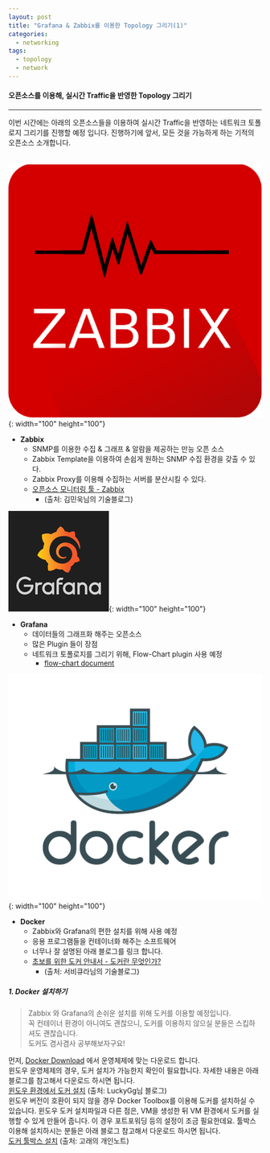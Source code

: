 ```yaml
---
layout: post
title: "Grafana & Zabbix를 이용한 Topology 그리기(1)"
categories:
  - networking
tags:
  - topology
  - network
---
```


#### 오픈소스를 이용해, 실시간 Traffic을 반영한 Topology 그리기

-----

이번 시간에는 아래의 오픈소스들을 이용하여 실시간 Traffic을 반영하는 네트워크 토폴로지 그리기를 진행할 예정 입니다.
진행하기에 앞서, 모든 것을 가능하게 하는 기적의 오픈소스 소개합니다.
<br>
<br>
<br>
![Zabbix-logo](/image/Topology/zabbix_logo.png){: width="100" height="100"}
- **Zabbix**
  * SNMP를 이용한 수집 & 그래프 & 알람을 제공하는 만능 오픈 소스
  * Zabbix Template을 이용하여 손쉽게 원하는 SNMP 수집 환경을 갖출 수 있다.
  * Zabbix Proxy를 이용해 수집하는 서버를 분산시킬 수 있다.
  * [오픈소스 모니터링 툴 - Zabbix](https://delightwook.tistory.com/26)
    * (출처: 김민욱님의 기술블로그)
  
![Grafana-logo](/image/Topology/Grafana_logo.png){: width="100" height="100"}
- **Grafana**
  * 데이터들의 그래프화 해주는 오픈소스
  * 많은 Plugin 들이 장점
  * 네트워크 토폴로지를 그리기 위해, Flow-Chart plugin 사용 예정
    * [flow-chart document](https://algenty.github.io/flowcharting-repository/)

![Docker-logo](/image/Topology/docker-logo.png){: width="100" height="100"}
- **Docker**
  * Zabbix와 Grafana의 편한 설치를 위해 사용 예정
  * 응용 프로그램들을 컨테이너화 해주는 소프트웨어
  * 너무나 잘 설명된 아래 블로그를 링크 합니다.
  * [초보를 위한 도커 안내서 - 도커란 무엇인가?](https://subicura.com/2017/01/19/docker-guide-for-beginners-1.html)
    * (출처: 서비큐라님의 기술블로그)

##### 1. Docker 설치하기

> Zabbix 와 Grafana의 손쉬운 설치를 위해 도커를 이용할 예정입니다.   
꼭 컨테이너 환경이 아니여도 괜찮으니, 도커를 이용하지 않으실 분들은 스킵하셔도 괜찮습니다.   
도커도 겸사겸사 공부해보자구요!   
   
먼저, [Docker Download](https://docs.docker.com/get-docker/) 에서 운영체제에 맞는 다운로드 합니다.   
윈도우 운영체제의 경우, 도커 설치가 가능한지 확인이 필요합니다. 자세한 내용은 아래 블로그를 참고해서 다운로드 하시면 됩니다.   
[윈도우 환경에서 도커 설치](https://luckygg.tistory.com/165) (출처: LuckyGg님 블로그)   
윈도우 버전이 호환이 되지 않을 경우 Docker Toolbox를 이용해 도커를 설치하실 수 있습니다. 윈도우 도커 설치파일과 다른 점은, VM을 생성한 뒤 VM 환경에서 도커를 실행할 수 있게 만들어 줍니다. 이 경우 포트포워딩 등의 설정이 조금 필요한데요. 툴박스 이용해 설치하시는 분들은 아래 블로그 참고해서 다운로드 하시면 됩니다.   
[도커 툴박스 설치](https://webcoding.tistory.com/entry/Docker-%EB%8F%84%EC%BB%A4-%EC%84%A4%EC%B9%98%ED%95%98%EA%B8%B0) (출처: 고래의 개인노트)
  
   
